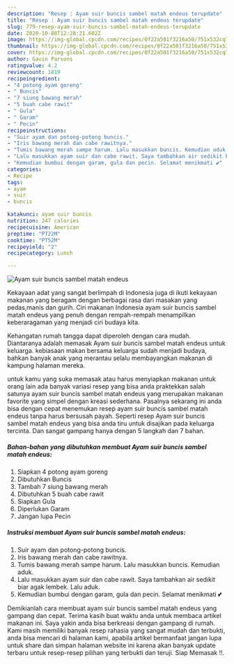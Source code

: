 ```yaml
---
description: "Resep : Ayam suir buncis sambel matah endeus terupdate"
title: "Resep : Ayam suir buncis sambel matah endeus terupdate"
slug: 779-resep-ayam-suir-buncis-sambel-matah-endeus-terupdate
date: 2020-10-08T12:28:21.602Z
image: https://img-global.cpcdn.com/recipes/0f22a501f3216a50/751x532cq70/ayam-suir-buncis-sambel-matah-endeus-foto-resep-utama.jpg
thumbnail: https://img-global.cpcdn.com/recipes/0f22a501f3216a50/751x532cq70/ayam-suir-buncis-sambel-matah-endeus-foto-resep-utama.jpg
cover: https://img-global.cpcdn.com/recipes/0f22a501f3216a50/751x532cq70/ayam-suir-buncis-sambel-matah-endeus-foto-resep-utama.jpg
author: Gavin Parsons
ratingvalue: 4.2
reviewcount: 1819
recipeingredient:
- "4 potong ayam goreng"
- " Buncis"
- "7 siung bawang merah"
- "5 buah cabe rawit"
- " Gula"
- " Garam"
- " Pecin"
recipeinstructions:
- "Suir ayam dan potong-potong buncis."
- "Iris bawang merah dan cabe rawitnya."
- "Tumis bawang merah sampe harum. Lalu masukkan buncis. Kemudian aduk."
- "Lalu masukkan ayam suir dan cabe rawit. Saya tambahkan air sedikit biar agak lembek. Lalu aduk."
- "Kemudian bumbui dengan garam, gula dan pecin. Selamat menikmati 💕"
categories:
- Recipe
tags:
- ayam
- suir
- buncis

katakunci: ayam suir buncis 
nutrition: 247 calories
recipecuisine: American
preptime: "PT22M"
cooktime: "PT52M"
recipeyield: "2"
recipecategory: Lunch

---
```



![Ayam suir buncis sambel matah endeus](https://img-global.cpcdn.com/recipes/0f22a501f3216a50/751x532cq70/ayam-suir-buncis-sambel-matah-endeus-foto-resep-utama.jpg)

Kekayaan adat yang sangat berlimpah di Indonesia juga di ikuti kekayaan makanan yang beragam dengan berbagai rasa dari masakan yang pedas,manis dan gurih. Ciri makanan Indonesia ayam suir buncis sambel matah endeus yang penuh dengan rempah-rempah menampilkan keberaragaman yang menjadi ciri budaya kita.




Kehangatan rumah tangga dapat diperoleh dengan cara mudah. Diantaranya adalah memasak Ayam suir buncis sambel matah endeus untuk keluarga. kebiasaan makan bersama keluarga sudah menjadi budaya, bahkan banyak anak yang merantau selalu membayangkan makanan di kampung halaman mereka.

untuk kamu yang suka memasak atau harus menyiapkan makanan untuk orang lain ada banyak variasi resep yang bisa anda praktekkan salah satunya ayam suir buncis sambel matah endeus yang merupakan makanan favorite yang simpel dengan kreasi sederhana. Pasalnya sekarang ini anda bisa dengan cepat menemukan resep ayam suir buncis sambel matah endeus tanpa harus bersusah payah.
Seperti resep Ayam suir buncis sambel matah endeus yang bisa anda tiru untuk disajikan pada keluarga tercinta. Dan sangat gampang hanya dengan 5 langkah dan 7 bahan.


<!--inarticleads1-->

##### Bahan-bahan yang dibutuhkan membuat Ayam suir buncis sambel matah endeus:

1. Siapkan 4 potong ayam goreng
1. Dibutuhkan  Buncis
1. Tambah 7 siung bawang merah
1. Dibutuhkan 5 buah cabe rawit
1. Siapkan  Gula
1. Diperlukan  Garam
1. Jangan lupa  Pecin




<!--inarticleads2-->

##### Instruksi membuat  Ayam suir buncis sambel matah endeus:

1. Suir ayam dan potong-potong buncis.
1. Iris bawang merah dan cabe rawitnya.
1. Tumis bawang merah sampe harum. Lalu masukkan buncis. Kemudian aduk.
1. Lalu masukkan ayam suir dan cabe rawit. Saya tambahkan air sedikit biar agak lembek. Lalu aduk.
1. Kemudian bumbui dengan garam, gula dan pecin. Selamat menikmati 💕




Demikianlah cara membuat ayam suir buncis sambel matah endeus yang gampang dan cepat. Terima kasih buat waktu anda untuk membaca artikel makanan ini. Saya yakin anda bisa berkreasi dengan gampang di rumah. Kami masih memiliki banyak resep rahasia yang sangat mudah dan terbukti, anda bisa mencari di halaman kami, apabila artikel bermanfaat jangan lupa untuk share dan simpan halaman website ini karena akan banyak update terbaru untuk resep-resep pilihan yang terbukti dan teruji. Siap Memasak !!. 
